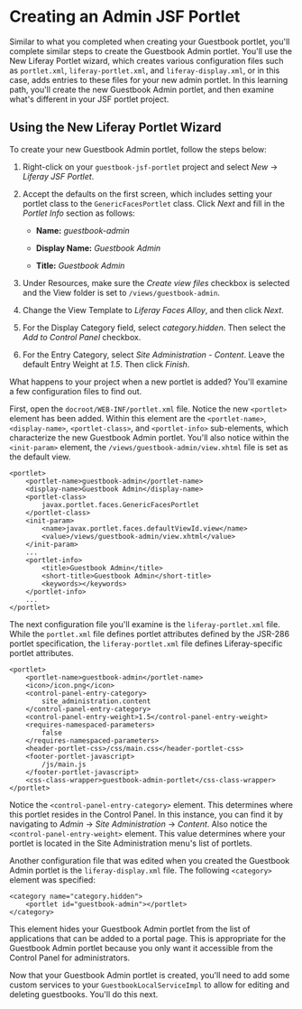 # Creating an Admin JSF Portlet [](id=creating-an-admin-jsf-portlet)

Similar to what you completed when creating your Guestbook portlet, you'll
complete similar steps to create the Guestbook Admin portlet. You'll use the New
Liferay Portlet wizard, which creates various configuration files such as
`portlet.xml`, `liferay-portlet.xml`, and `liferay-display.xml`, or in this
case, adds entries to these files for your new admin portlet. In this learning
path, you'll create the new Guestbook Admin portlet, and then examine what's
different in your JSF portlet project. 

## Using the New Liferay Portlet Wizard

To create your new Guestbook Admin portlet, follow the steps below:

1. Right-click on your `guestbook-jsf-portlet` project and select *New* &rarr;
   *Liferay JSF Portlet*. 

2. Accept the defaults on the first screen, which includes setting your portlet
   class to the `GenericFacesPortlet` class. Click *Next* and fill in the
   *Portlet Info* section as follows:

    - **Name:** *guestbook-admin*
    
    - **Display Name:** *Guestbook Admin*
    
    - **Title:** *Guestbook Admin*

3. Under Resources, make sure the *Create view files* checkbox is selected and
   the View folder is set to `/views/guestbook-admin`. 

4. Change the View Template to *Liferay Faces Alloy*, and then click *Next*. 

5. For the Display Category field, select *category.hidden*. Then select the
   *Add to Control Panel* checkbox.

6. For the Entry Category, select *Site Administration - Content*. Leave the
   default Entry Weight at *1.5*. Then click *Finish*. 

What happens to your project when a new portlet is added? You'll examine a few
configuration files to find out. 

First, open the `docroot/WEB-INF/portlet.xml` file. Notice the new
`<portlet>` element has been added. Within this element are the
`<portlet-name>`, `<display-name>`, `<portlet-class>`, and `<portlet-info>`
sub-elements, which characterize the new Guestbook Admin portlet. You'll also
notice within the `<init-param>` element, the
`/views/guestbook-admin/view.xhtml` file is set as the default view. 

    <portlet>
        <portlet-name>guestbook-admin</portlet-name>
        <display-name>Guestbook Admin</display-name>
        <portlet-class>
            javax.portlet.faces.GenericFacesPortlet
        </portlet-class>
        <init-param>
            <name>javax.portlet.faces.defaultViewId.view</name>
            <value>/views/guestbook-admin/view.xhtml</value>
        </init-param>
        ...
        <portlet-info>
            <title>Guestbook Admin</title>
            <short-title>Guestbook Admin</short-title>
            <keywords></keywords>
        </portlet-info>
        ...
    </portlet>

The next configuration file you'll examine is the `liferay-portlet.xml` file.
While the `portlet.xml` file defines portlet attributes defined by the JSR-286
portlet specification, the `liferay-portlet.xml` file defines Liferay-specific
portlet attributes. 

    <portlet>
        <portlet-name>guestbook-admin</portlet-name>
        <icon>/icon.png</icon>
        <control-panel-entry-category>
            site_administration.content
        </control-panel-entry-category>
        <control-panel-entry-weight>1.5</control-panel-entry-weight>
        <requires-namespaced-parameters>
            false
        </requires-namespaced-parameters>
        <header-portlet-css>/css/main.css</header-portlet-css>
        <footer-portlet-javascript>
            /js/main.js
        </footer-portlet-javascript>
        <css-class-wrapper>guestbook-admin-portlet</css-class-wrapper>
    </portlet>

Notice the `<control-panel-entry-category>` element. This determines where this
portlet resides in the Control Panel. In this instance, you can find it by
navigating to *Admin* &rarr; *Site Administration* &rarr; *Content*. Also notice
the `<control-panel-entry-weight>` element. This value determines where your
portlet is located in the Site Administration menu's list of portlets. 

Another configuration file that was edited when you created the Guestbook Admin
portlet is the `liferay-display.xml` file. The following `<category>` element
was specified: 

    <category name="category.hidden">
        <portlet id="guestbook-admin"></portlet>
    </category>

This element hides your Guestbook Admin portlet from the list of applications
that can be added to a portal page. This is appropriate for the Guestbook Admin
portlet because you only want it accessible from the Control Panel for
administrators. 

Now that your Guestbook Admin portlet is created, you'll need to add some
custom services to your `GuestbookLocalServiceImpl` to allow for editing and
deleting guestbooks. You'll do this next. 
